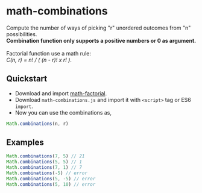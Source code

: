# math-combinations
Compute the number of ways of picking "r" unordered outcomes from "n" possibilities. <br>
**Combination function only supports a positive numbers or 0 as argument.** <br> <br>
Factorial function use a math rule: <br>
_C(n, r) = n! / ( (n - r)! x r! )_.
## Quickstart
  * Download and import [math-factorial](https://github.com/mix0000/math-factorial). 
  * Download `math-combinations.js` and import it with `<script>` tag or ES6 `import`.
  * Now you can use the combinations as,
   ```javascript
 Math.combinations(n, r)
```
## Examples 
 ```javascript
 Math.combinations(7, 5) // 21
 Math.combinations(5, 5) // 1
 Math.combinations(7, 1) // 7
 Math.combinations(-5) // error
 Math.combinations(5, -5) // error
 Math.combinations(5, 10) // error
```
